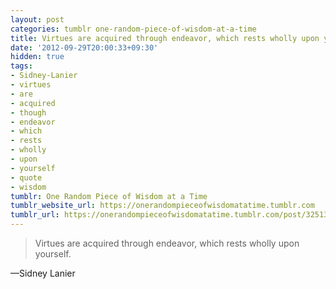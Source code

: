 ```yaml
---
layout: post
categories: tumblr one-random-piece-of-wisdom-at-a-time
title: Virtues are acquired through endeavor, which rests wholly upon yourself.
date: '2012-09-29T20:00:33+09:30'
hidden: true
tags:
- Sidney-Lanier
- virtues
- are
- acquired
- though
- endeavor
- which
- rests
- wholly
- upon
- yourself
- quote
- wisdom
tumblr: One Random Piece of Wisdom at a Time
tumblr_website_url: https://onerandompieceofwisdomatatime.tumblr.com
tumblr_url: https://onerandompieceofwisdomatatime.tumblr.com/post/32513487515/virtues-are-acquired-through-endeavor-which-rests
---
```

> Virtues are acquired through endeavor, which rests wholly upon yourself.

—Sidney Lanier
